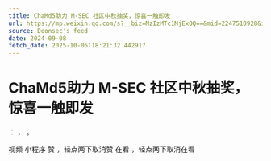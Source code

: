 ```yaml
---
title: ChaMd5助力 M-SEC 社区中秋抽奖，惊喜一触即发
url: https://mp.weixin.qq.com/s?__biz=MzIzMTc1MjExOQ==&mid=2247510928&idx=1&sn=c0b27b33a7df9a65b02c4b7ca9e620cd
source: Doonsec's feed
date: 2024-09-08
fetch_date: 2025-10-06T18:21:32.442917
---
```


# ChaMd5助力 M-SEC 社区中秋抽奖，惊喜一触即发

：
，
。

视频
小程序
赞
，轻点两下取消赞
在看
，轻点两下取消在看